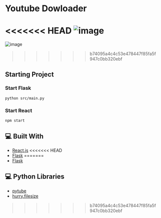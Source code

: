 # Youtube Dowloader

<<<<<<< HEAD
![image]()
=======
![image](https://user-images.githubusercontent.com/96390357/165584065-8aac5391-0034-4dbb-9c2c-9e737e155c5c.png)
>>>>>>> b74095a4c4c53e478447f85fa5f947c0bb320ebf

## Starting Project

### Start Flask
```
python src/main.py 
```

### Start React
```
npm start
```

## 💻 Built With

- [React.js](https://reactjs.org/)
<<<<<<< HEAD
- [Flask](https://flask.palletsprojects.com/en/2.1.x/)
=======
- [Flask](https://flask.palletsprojects.com/en/2.1.x/)

## 💻 Python Libraries

- [pytube](https://pytube.io/en/latest/)
- [hurry.filesize](https://pypi.org/project/hurry.filesize/)
>>>>>>> b74095a4c4c53e478447f85fa5f947c0bb320ebf

